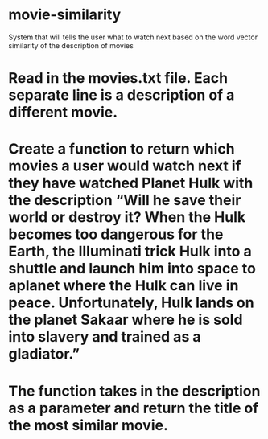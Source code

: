 # movie-similarity
System that will tells the user what to watch next based on the word vector similarity of the description of movies

# Read in the movies.txt file. Each separate line is a description of a different movie.
# Create a function to return which movies a user would watch next if they have watched Planet Hulk with the description “Will he save their world or destroy it? When the Hulk becomes too dangerous for the Earth, the Illuminati trick Hulk into a shuttle and launch him into space to aplanet where the Hulk can live in peace. Unfortunately, Hulk lands on the planet Sakaar where he is sold into slavery and trained as a gladiator.”
# The function takes in the description as a parameter and return the title of the most similar movie.
